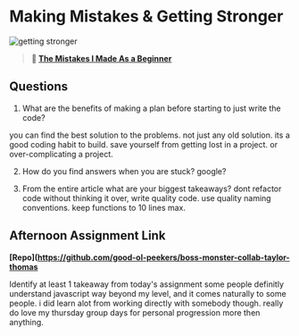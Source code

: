 # Making Mistakes & Getting Stronger

![getting stronger](https://bcw.blob.core.windows.net/public/img/lesson-images/js-bootcamp-logo.jpg)

> **📖 [The Mistakes I Made As a Beginner](https://codeworksacademy.com/fs-student-guide/resources/wk2/06-Coding-Mistakes)**

## Questions

1. What are the benefits of making a plan before starting to just write the code?

you can find the best solution to the problems. not just any old solution.
its a good coding habit to build. 
save yourself from getting lost in a project. or over-complicating a project.

2. How do you find answers when you are stuck?
google?

3. From the entire article what are your biggest takeaways?
dont refactor code without thinking it over, write quality code.
use quality naming conventions.
keep functions to 10 lines max.


## Afternoon Assignment Link

**[Repo](https://github.com/good-ol-peekers/boss-monster-collab-taylor-thomas**

Identify at least 1 takeaway from today's assignment
some people definitly understand javascript way beyond my level, and it comes naturally to some people.
i did learn alot from working directly with somebody though. really do love my thursday group days for personal progression more then anything.
